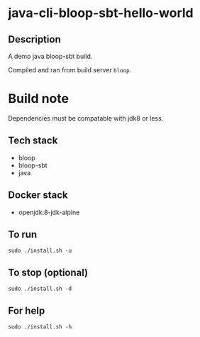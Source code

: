 # java-cli-bloop-sbt-hello-world

## Description
A demo java bloop-sbt build.

Compiled and ran from build server `bloop`.

# Build note
Dependencies must be compatable with jdk8 or less.

## Tech stack
- bloop
- bloop-sbt
- java

## Docker stack
- openjdk:8-jdk-alpine

## To run
`sudo ./install.sh -u`

## To stop (optional)
`sudo ./install.sh -d`

## For help
`sudo ./install.sh -h`
